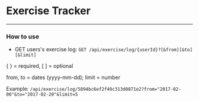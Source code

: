 # Exercise Tracker
------

### How to use

* GET users's exercise log: ```GET /api/exercise/log/{userId}?[&from][&to][&limit]```

{ } = required, [ ] = optional

from, to = dates (yyyy-mm-dd); limit = number

Example: ```/api/exercise/log/5894bc6ef2f49c313d0871e2?from="2017-02-06"&to="2017-02-20"&limit=5```
